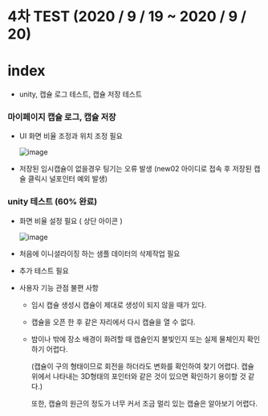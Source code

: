 # 4차 TEST (2020 / 9 / 19 ~ 2020 / 9 / 20)

# index
- unity, 캡슐 로그 테스트, 캡슐 저장 테스트

### 마이페이지 캡슐 로그, 캡슐 저장

- UI 화면 비율 조정과 위치 조정 필요

	![image](https://user-images.githubusercontent.com/48249549/93671484-5f7e0700-fade-11ea-8e47-404c37a5d663.png)

- 저장된 임시캡슐이 없을경우 팅기는 오류 발생
	(new02 아이디로 접속 후 저장된 캡슐 클릭시 널포인터 예외 발생)


### unity 테스트 (60% 완료)

- 화면 비율 설정 필요 ( 상단 아이콘 )

	![image](https://user-images.githubusercontent.com/48249549/93671502-89cfc480-fade-11ea-9c31-89339af1114d.png)

- 처음에 이니셜라이징 하는 샘플 데이터의 삭제작업 필요

- 추가 테스트 필요

- 사용자 기능 관점 불편 사항

	+ 임시 캡슐 생성시 캡슐이 제대로 생성이 되지 않을 때가 있다.

	+ 캡슐을 오픈 한 후 같은 자리에서 다시 캡슐을 열 수 없다.

	+ 밤이나 밖에 장소 배경이 화려할 때 캡슐인지 불빛인지 또는 실제 물체인지 확인 하기 어렵다.

		(캡슐이 구의 형태이므로 회전을 하더라도 변화를 확인하여 찾기 어렵다. 캡슐 위에서 나타내는 3D형태의 포인터와 같은 것이 있으면 확인하기 용이할 것 같다.)

		또한, 캡슐의 원근의 정도가 너무 커서 조금 멀리 있는 캡슐은 알아보기 어렵다.
